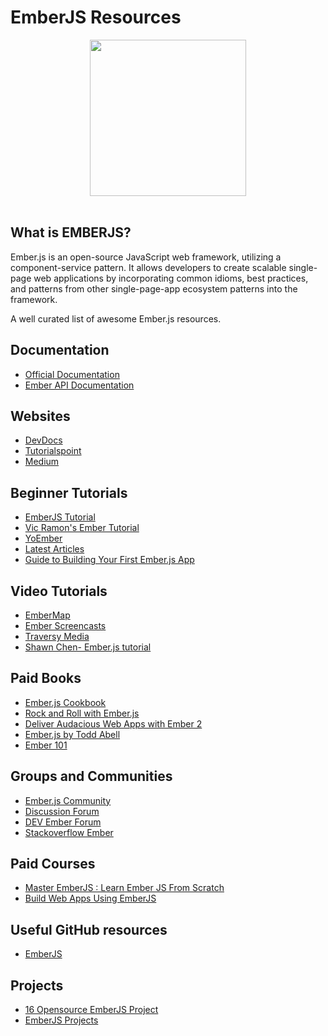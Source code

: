 # EmberJS Resources

<div align="center">
	<code><img height="250" src="https://www.programwitherik.com/content/images/2015/02/ember-hamster.png"></code>
</div>

<br>

## What is EMBERJS?

Ember.js is an open-source JavaScript web framework, utilizing a component-service pattern. It allows developers to create scalable single-page web applications by incorporating common idioms, best practices, and patterns from other single-page-app ecosystem patterns into the framework.

A well curated list of awesome Ember.js resources.

## Documentation

* [Official Documentation](https://guides.emberjs.com/release/)
* [Ember API Documentation](https://api.emberjs.com/ember/release)

## Websites

* [DevDocs](https://devdocs.io/ember/)
* [Tutorialspoint](https://www.tutorialspoint.com/emberjs/index.htm)
* [Medium](https://medium.com/ember-ish/how-to-learn-emberjs-in-a-hurry-c6fdeae256a0)

## Beginner Tutorials

- [EmberJS Tutorial ](https://guides.emberjs.com/v2.14.0/tutorial/)
- [Vic Ramon's Ember Tutorial ](https://guides.emberjs.com/v2.14.0/tutorial/)
- [YoEmber](https://yoember.com/)
- [Latest Articles](https://emberigniter.com/articles/)
- [Guide to Building Your First Ember.js App](https://www.toptal.com/javascript/a-step-by-step-guide-to-building-your-first-ember-js-app?utm_source=devglan)

## Video Tutorials
* [EmberMap](https://embermap.com/)
* [Ember Screencasts](https://www.emberscreencasts.com/)
* [Traversy Media](https://www.youtube.com/watch?v=owDmPTSJkrg)
* [Shawn Chen- Ember.js tutorial](https://www.youtube.com/playlist?list=PLk51HrKSBQ88wDXgPF-QLMfPFlLwcjTlo)

## Paid Books
* [Ember.js Cookbook](https://www.amazon.com/gp/product/1783982209/ref=as_li_tl?ie=UTF8&tag=tomaszs-20&camp=1789&creative=9325&linkCode=as2&creativeASIN=1783982209&linkId=7c64fd85f88a751f9c8f95fc80bcb4fe)
* [Rock and Roll with Ember.js](https://balinterdi.com/rock-and-roll-with-emberjs/)
* [Deliver Audacious Web Apps with Ember 2](https://www.amazon.com/gp/product/1680500783/ref=as_li_tl?ie=UTF8&tag=tomaszs-20&camp=1789&creative=9325&linkCode=as2&creativeASIN=1680500783&linkId=5af123ad59e459791c3307c29ac3fe39)
* [Ember.js by Todd Abell](https://www.amazon.com/gp/product/1533118418/ref=as_li_tl?ie=UTF8&tag=tomaszs-20&camp=1789&creative=9325&linkCode=as2&creativeASIN=1533118418&linkId=909b01ceecdf322797808011422faa54)
* [Ember 101](https://leanpub.com/ember-cli-101)

## Groups and Communities

* [Ember.js Community](https://emberjs.com/community/)
* [Discussion Forum](https://discuss.emberjs.com/)
* [DEV Ember Forum](https://dev.to/t/ember)
* [Stackoverflow Ember](https://stackoverflow.com/questions/tagged/ember.js)

## Paid Courses

* [Master EmberJS : Learn Ember JS From Scratch](https://www.udemy.com/course/master-emberjs/?LSNPUBID=QhjctqYUCD0&ranEAID=QhjctqYUCD0&ranMID=39197&ranSiteID=QhjctqYUCD0-3D2OXpu0H5tfTMvalKE6MQ&utm_medium=udemyads&utm_source=aff-campaign)
* [Build Web Apps Using EmberJS](https://www.udemy.com/course/build-web-apps-using-emberjs-the-complete-course/?LSNPUBID=QhjctqYUCD0&ranEAID=QhjctqYUCD0&ranMID=39197&ranSiteID=QhjctqYUCD0-DBtc2gIMOJIv3GiYbjQ2Qg&utm_medium=udemyads&utm_source=aff-campaign)

## Useful GitHub resources

* [EmberJS](https://github.com/emberjs/ember.js/)


## Projects

* [16 Opensource EmberJS Project](https://www.icicletech.com/blog/16-opensource-emberjs-projects-to-learn-from)
* [EmberJS Projects](http://www.emberjsthemes.com/themes.php?type=free)
